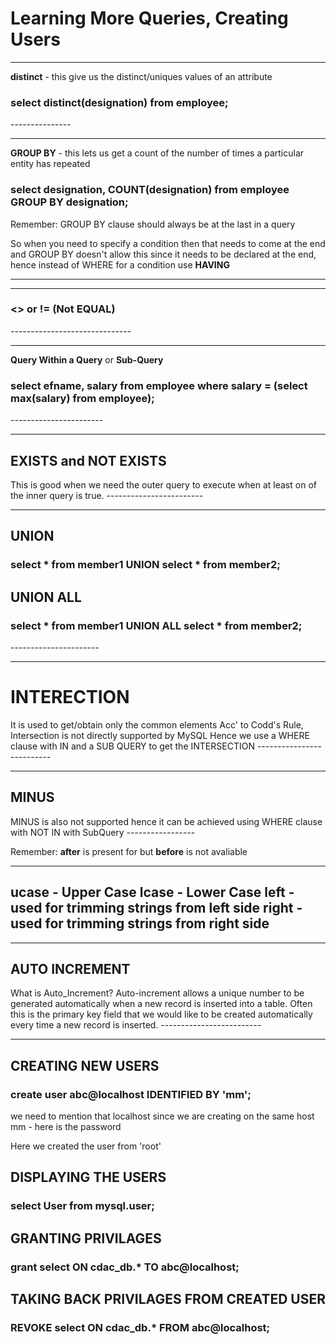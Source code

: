 <h1>Learning More Queries, Creating Users</h1>

---------------
**distinct** - this give us the distinct/uniques values of an attribute
<h3>select distinct(designation) from employee;</h3>
---------------

----------------
**GROUP BY** - this lets us get a count of the number of times a particular entity has repeated
<h3>select designation, COUNT(designation) from employee GROUP BY designation;</h3>
Remember: GROUP BY clause should always be at the last in a query


So when you need to specify a condition then that needs to come at the end and GROUP BY doesn't allow this since it needs to be declared at the end, hence instead of WHERE for a condition use **HAVING**

--------------------


---------------------
<h3><> or != (Not EQUAL)</h3>
------------------------------
  
  
-------------------
**Query Within a Query** or **Sub-Query**
<h3>select efname, salary from employee where salary = (select max(salary) from employee);</h3>
-----------------------
  
  

-----------------------
<h2>EXISTS and NOT EXISTS</h2>
This is good when we need the outer query to execute when at least on of the inner query is true.
------------------------


-----------------------
<h2>UNION</h2>
<h3>select * from member1 UNION select * from member2;</h3>

<h2>UNION ALL</h2>
<h3>select * from member1 UNION ALL select * from member2;</h3>
----------------------


-------------------------
<h1>INTERECTION</h2>
It is used to get/obtain only the common elements
Acc' to Codd's Rule, Intersection is not directly supported by MySQL
Hence we use a WHERE clause with IN and a SUB QUERY to get the INTERSECTION
--------------------------


-----------------
<h2>MINUS</h2>
MINUS is also not supported hence it can be achieved using WHERE clause with NOT IN with SubQuery
-----------------


Remember: **after** is present for but **before** is not avaliable


--------------------
ucase - Upper Case
lcase - Lower Case
left - used for trimming strings from left side
right - used for trimming strings from right side
-------------------

------------------------
<h2>AUTO INCREMENT</h2>
What is Auto_Increment?
Auto-increment allows a unique number to be generated automatically when a new record is inserted into a table. Often this is the primary key field that we would like to be created automatically every time a new record is inserted.
-------------------------



-----------------------
<h2>CREATING NEW USERS</h2>
<h3>create user abc@localhost IDENTIFIED BY 'mm';</h3>
we need to mention that localhost since we are creating on the same host
mm - here is the password

Here we created the user from 'root'


<h2>DISPLAYING THE USERS</h2>
<h3>select User from mysql.user;</h3>


<h2>GRANTING PRIVILAGES</h2>
<h3>grant select ON cdac_db.* TO abc@localhost;</h3>


<h2>TAKING BACK PRIVILAGES FROM CREATED USER</h2>
<h3>REVOKE select ON cdac_db.* FROM abc@localhost;</h3>
